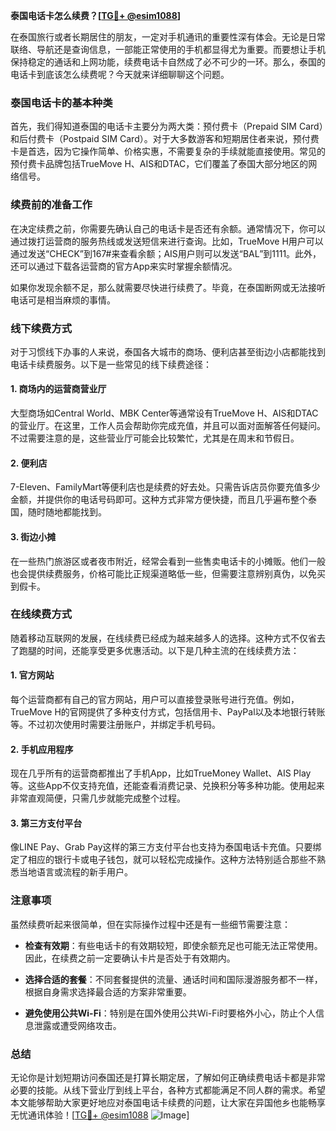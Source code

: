 **泰国电话卡怎么续费？[[TG💪+ @esim1088](https://t.me/s/esim1088)]**

在泰国旅行或者长期居住的朋友，一定对手机通讯的重要性深有体会。无论是日常联络、导航还是查询信息，一部能正常使用的手机都显得尤为重要。而要想让手机保持稳定的通话和上网功能，续费电话卡自然成了必不可少的一环。那么，泰国的电话卡到底该怎么续费呢？今天就来详细聊聊这个问题。

### 泰国电话卡的基本种类

首先，我们得知道泰国的电话卡主要分为两大类：预付费卡（Prepaid SIM Card）和后付费卡（Postpaid SIM Card）。对于大多数游客和短期居住者来说，预付费卡是首选，因为它操作简单、价格实惠，不需要复杂的手续就能直接使用。常见的预付费卡品牌包括TrueMove H、AIS和DTAC，它们覆盖了泰国大部分地区的网络信号。

### 续费前的准备工作

在决定续费之前，你需要先确认自己的电话卡是否还有余额。通常情况下，你可以通过拨打运营商的服务热线或发送短信来进行查询。比如，TrueMove H用户可以通过发送“CHECK”到167#来查看余额；AIS用户则可以发送“BAL”到1111。此外，还可以通过下载各运营商的官方App来实时掌握余额情况。

如果你发现余额不足，那么就需要尽快进行续费了。毕竟，在泰国断网或无法接听电话可是相当麻烦的事情。

### 线下续费方式

对于习惯线下办事的人来说，泰国各大城市的商场、便利店甚至街边小店都能找到电话卡续费服务。以下是一些常见的线下续费途径：

#### 1. 商场内的运营商营业厅
大型商场如Central World、MBK Center等通常设有TrueMove H、AIS和DTAC的营业厅。在这里，工作人员会帮助你完成充值，并且可以面对面解答任何疑问。不过需要注意的是，这些营业厅可能会比较繁忙，尤其是在周末和节假日。

#### 2. 便利店
7-Eleven、FamilyMart等便利店也是续费的好去处。只需告诉店员你要充值多少金额，并提供你的电话号码即可。这种方式非常方便快捷，而且几乎遍布整个泰国，随时随地都能找到。

#### 3. 街边小摊
在一些热门旅游区或者夜市附近，经常会看到一些售卖电话卡的小摊贩。他们一般也会提供续费服务，价格可能比正规渠道略低一些，但需要注意辨别真伪，以免买到假卡。

### 在线续费方式

随着移动互联网的发展，在线续费已经成为越来越多人的选择。这种方式不仅省去了跑腿的时间，还能享受更多优惠活动。以下是几种主流的在线续费方法：

#### 1. 官方网站
每个运营商都有自己的官方网站，用户可以直接登录账号进行充值。例如，TrueMove H的官网提供了多种支付方式，包括信用卡、PayPal以及本地银行转账等。不过初次使用时需要注册账户，并绑定手机号码。

#### 2. 手机应用程序
现在几乎所有的运营商都推出了手机App，比如TrueMoney Wallet、AIS Play等。这些App不仅支持充值，还能查看消费记录、兑换积分等多种功能。使用起来非常直观简便，只需几步就能完成整个过程。

#### 3. 第三方支付平台
像LINE Pay、Grab Pay这样的第三方支付平台也支持为泰国电话卡充值。只要绑定了相应的银行卡或电子钱包，就可以轻松完成操作。这种方法特别适合那些不熟悉当地语言或流程的新手用户。

### 注意事项

虽然续费听起来很简单，但在实际操作过程中还是有一些细节需要注意：

- **检查有效期**：有些电话卡的有效期较短，即使余额充足也可能无法正常使用。因此，在续费之前一定要确认卡片是否处于有效期内。
  
- **选择合适的套餐**：不同套餐提供的流量、通话时间和国际漫游服务都不一样，根据自身需求选择最合适的方案非常重要。

- **避免使用公共Wi-Fi**：特别是在国外使用公共Wi-Fi时要格外小心，防止个人信息泄露或遭受网络攻击。

### 总结

无论你是计划短期访问泰国还是打算长期定居，了解如何正确续费电话卡都是非常必要的技能。从线下营业厅到线上平台，各种方式都能满足不同人群的需求。希望本文能够帮助大家更好地应对泰国电话卡续费的问题，让大家在异国他乡也能畅享无忧通讯体验！[[TG💪+ @esim1088](https://t.me/s/esim1088) ![Image](https://i.postimg.cc/4NQfJmqS/Snipaste-2025-05-13-00-14-12.png)]